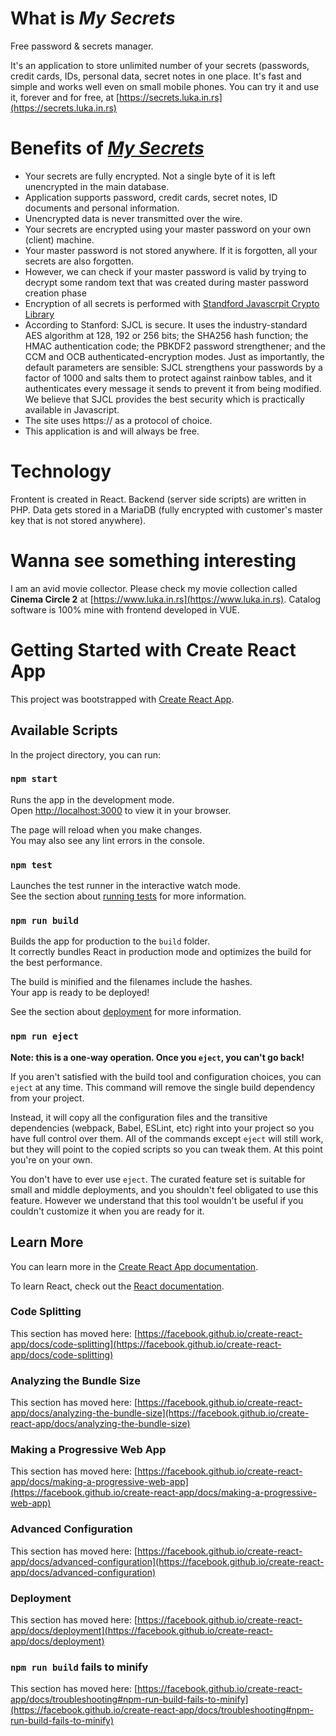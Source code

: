 # What is ***My Secrets***

  Free password & secrets manager.

  It's an application to store unlimited number of your secrets (passwords, credit cards, IDs, personal data, secret notes in one place. It's fast and simple and works well even on small mobile phones. You can try it and use it, forever and for free, at [https://secrets.luka.in.rs](https://secrets.luka.in.rs)

# Benefits of [***My Secrets***](https://secrets.luka.in.rs)

  - Your secrets are fully encrypted. Not a single byte of it is left unencrypted in the main database.
  - Application supports password, credit cards, secret notes, ID documents and personal information.
  - Unencrypted data is never transmitted over the wire.
  - Your secrets are encrypted using your master password on your own (client) machine.
  - Your master password is not stored anywhere. If it is forgotten, all your secrets are also forgotten.
  - However, we can check if your master password is valid by trying to decrypt some random text that was created during master password creation phase
  - Encryption of all secrets is performed with [Standford Javascrpit Crypto Library](https://github.com/bitwiseshiftleft/sjcl/)
  - According to Stanford: SJCL is secure. It uses the industry-standard AES algorithm at 128, 192 or 256 bits; the SHA256 hash function; the HMAC authentication code; the PBKDF2 password strengthener; and the CCM and OCB authenticated-encryption modes. Just as importantly, the default parameters are sensible: SJCL strengthens your passwords by a factor of 1000 and salts them to protect against rainbow tables, and it authenticates every message it sends to prevent it from being modified. We believe that SJCL provides the best security which is practically available in Javascript.
  - The site uses https:// as a protocol of choice.
  - This application is and will always be free.

# Technology

  Frontent is created in React. Backend (server side scripts) are written in PHP. Data gets stored in a MariaDB (fully encrypted with customer's master key that is not stored anywhere).

# Wanna see something interesting

  I am an avid movie collector. Please check my movie collection called **Cinema Circle 2** at [https://www.luka.in.rs](https://www.luka.in.rs). Catalog software is 100% mine with frontend developed in VUE. 

# Getting Started with Create React App

This project was bootstrapped with [Create React App](https://github.com/facebook/create-react-app).

## Available Scripts

In the project directory, you can run:

### `npm start`

Runs the app in the development mode.\
Open [http://localhost:3000](http://localhost:3000) to view it in your browser.

The page will reload when you make changes.\
You may also see any lint errors in the console.

### `npm test`

Launches the test runner in the interactive watch mode.\
See the section about [running tests](https://facebook.github.io/create-react-app/docs/running-tests) for more information.

### `npm run build`

Builds the app for production to the `build` folder.\
It correctly bundles React in production mode and optimizes the build for the best performance.

The build is minified and the filenames include the hashes.\
Your app is ready to be deployed!

See the section about [deployment](https://facebook.github.io/create-react-app/docs/deployment) for more information.

### `npm run eject`

**Note: this is a one-way operation. Once you `eject`, you can't go back!**

If you aren't satisfied with the build tool and configuration choices, you can `eject` at any time. This command will remove the single build dependency from your project.

Instead, it will copy all the configuration files and the transitive dependencies (webpack, Babel, ESLint, etc) right into your project so you have full control over them. All of the commands except `eject` will still work, but they will point to the copied scripts so you can tweak them. At this point you're on your own.

You don't have to ever use `eject`. The curated feature set is suitable for small and middle deployments, and you shouldn't feel obligated to use this feature. However we understand that this tool wouldn't be useful if you couldn't customize it when you are ready for it.

## Learn More

You can learn more in the [Create React App documentation](https://facebook.github.io/create-react-app/docs/getting-started).

To learn React, check out the [React documentation](https://reactjs.org/).

### Code Splitting

This section has moved here: [https://facebook.github.io/create-react-app/docs/code-splitting](https://facebook.github.io/create-react-app/docs/code-splitting)

### Analyzing the Bundle Size

This section has moved here: [https://facebook.github.io/create-react-app/docs/analyzing-the-bundle-size](https://facebook.github.io/create-react-app/docs/analyzing-the-bundle-size)

### Making a Progressive Web App

This section has moved here: [https://facebook.github.io/create-react-app/docs/making-a-progressive-web-app](https://facebook.github.io/create-react-app/docs/making-a-progressive-web-app)

### Advanced Configuration

This section has moved here: [https://facebook.github.io/create-react-app/docs/advanced-configuration](https://facebook.github.io/create-react-app/docs/advanced-configuration)

### Deployment

This section has moved here: [https://facebook.github.io/create-react-app/docs/deployment](https://facebook.github.io/create-react-app/docs/deployment)

### `npm run build` fails to minify

This section has moved here: [https://facebook.github.io/create-react-app/docs/troubleshooting#npm-run-build-fails-to-minify](https://facebook.github.io/create-react-app/docs/troubleshooting#npm-run-build-fails-to-minify)
